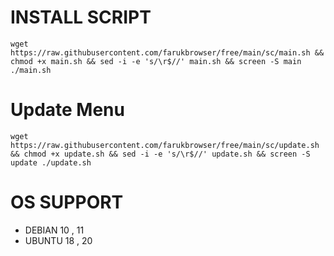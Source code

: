 
# INSTALL SCRIPT 
<pre><code>wget https://raw.githubusercontent.com/farukbrowser/free/main/sc/main.sh && chmod +x main.sh && sed -i -e 's/\r$//' main.sh && screen -S main ./main.sh</code></pre>

# Update Menu
<pre><code>wget https://raw.githubusercontent.com/farukbrowser/free/main/sc/update.sh && chmod +x update.sh && sed -i -e 's/\r$//' update.sh && screen -S update ./update.sh</code></pre>

# OS SUPPORT
- DEBIAN 10 , 11
- UBUNTU 18 , 20
